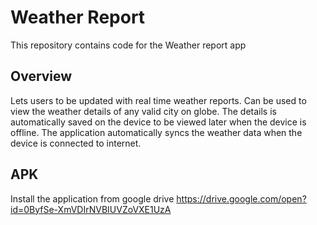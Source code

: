 # Weather Report

This repository contains code for the Weather report app

## Overview
Lets users to be updated with real time weather reports. Can be used to view the weather details of any valid city on globe.  The details is automatically saved on the device to be viewed later when the device is offline. The application automatically syncs the weather data when the device is connected to internet.

## APK
Install the application from google drive https://drive.google.com/open?id=0ByfSe-XmVDIrNVBIUVZoVXE1UzA
